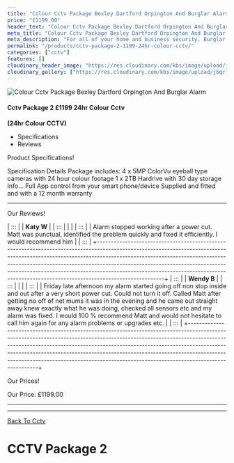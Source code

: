 ```yaml
---
title: "Colour Cctv Package Bexley Dartford Orpington And Burglar Alarm"
price: "£1199.00"
header_text: "Colour Cctv Package Bexley Dartford Orpington And Burglar Alarm"
meta_title: "Colour Cctv Package Bexley Dartford Orpington And Burglar Alarm"
meta_description: "For all of your home and business security. Burglar Alarm Servicing, Burglar Alarm Installation, Alarm Battery and CCTV. Call 020 8302 4065"
permalink: "/products/cctv-package-2-1199-24hr-colour-cctv/"
categories: ["cctv"]
features: []
cloudinary_header_image: "https://res.cloudinary.com/kbs/image/upload/j6qrjbkdi8enjrjexl4e.webp"
cloudinary_gallery: ["https://res.cloudinary.com/kbs/image/upload/j6qrjbkdi8enjrjexl4e.webp"]
---
```


<div class="product-image">
  <img src="https://res.cloudinary.com/kbs/image/upload/j6qrjbkdi8enjrjexl4e.webp" alt="Colour Cctv Package Bexley Dartford Orpington And Burglar Alarm" />
</div>


#### Cctv Package 2 £1199 24hr Colour Cctv

**(24hr Colour CCTV)**

-   Specifications
-   Reviews

Product Specifications!

  Specification        Details
  Package includes:    4 x 5MP ColorVu eyeball type cameras with 24 hour colour footage
                       1 x 2TB Hardrive with 30 day storage
  Info\...             Full App control from your smart phone/device
                       Supplied and fitted and with a 12 month warranty
  -------------------- ------------------------------------------------------------------

Our Reviews!

| :::                                                                                                                                                                                                                                                                                                                                                                                                         |
| **Katy W**                                                                                                                                                                                                                                                                                                                                                                                                                   |
| :::                                                                                                                                                                                                                                                                                                                                                                                                                          |
|                                                                                                                                                                                                                                                                                                                                                                                                                              |
| :::                                                                                                                                                                                                                                                                                                                                                                                         |
| Alarm stopped working after a power cut. Matt was punctual, identified the problem quickly and fixed it efficiently. I would recommend him                                                                                                                                                                                                                                                                                   |
| :::                                                                                                                                                                                                                                                                                                                                                                                                                          |
+------------------------------------------------------------------------------------------------------------------------------------------------------------------------------------------------------------------------------------------------------------------------------------------------------------------------------------------------------------------------------------------------------------------------------+
| :::                                                                                                                                                                                                                                                                                                                                                                                                         |
| **Wendy B**                                                                                                                                                                                                                                                                                                                                                                                                                  |
| :::                                                                                                                                                                                                                                                                                                                                                                                                                          |
|                                                                                                                                                                                                                                                                                                                                                                                                                              |
| :::                                                                                                                                                                                                                                                                                                                                                                                         |
| Friday late afternoon my alarm started going off non stop inside and out after a very short power cut. Could not turn it off. Called Matt after getting no off of net mums it was in the evening and he came out straight away knew exactly what he was doing, checked all sensors etc and my alarm was fixed. I would 100 % recommend Matt and would not hesitate to call him again for any alarm problems or upgrades etc. |
| :::                                                                                                                                                                                                                                                                                                                                                                                                                          |
+------------------------------------------------------------------------------------------------------------------------------------------------------------------------------------------------------------------------------------------------------------------------------------------------------------------------------------------------------------------------------------------------------------------------------+

Our Prices!

  Our Price:   £1199.00
  ------------ ----------

------------------------------------------------------------------------

[ Back To Cctv](../categories/cctv.php.html)

# CCTV Package 2